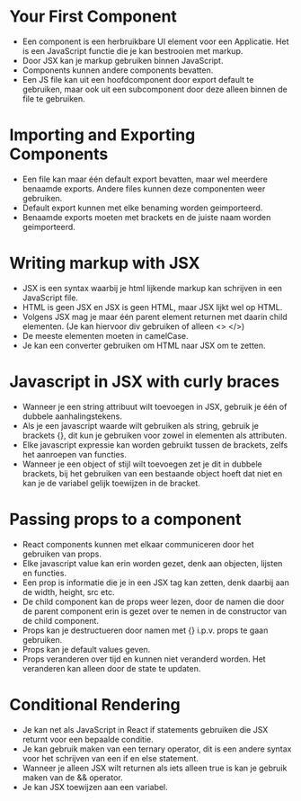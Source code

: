 # Your First Component
- Een component is een herbruikbare UI element voor een Applicatie. Het is een JavaScript functie die je kan bestrooien met markup.
- Door JSX kan je markup gebruiken binnen JavaScript.
- Components kunnen andere components bevatten.
- Een JS file kan uit een hoofdcomponent door export default te gebruiken, maar ook uit een subcomponent door deze alleen binnen de file te gebruiken.

# Importing and Exporting Components
- Een file kan maar één default export bevatten, maar wel meerdere benaamde exports. Andere files kunnen deze componenten weer gebruiken.
- Default export kunnen met elke benaming worden geimporteerd.
- Benaamde exports moeten met brackets en de juiste naam worden geimporteerd. 

# Writing markup with JSX

- JSX is een syntax waarbij je html lijkende markup kan schrijven in een JavaScript file.
- HTML is geen JSX en JSX is geen HTML, maar JSX lijkt wel op HTML.
- Volgens JSX mag je maar één parent element returnen met daarin child elementen. (Je kan hiervoor div gebruiken of alleen <> </>)
- De meeste elementen moeten in camelCase.
- Je kan een converter gebruiken om HTML naar JSX om te zetten.

# Javascript in JSX with curly braces
- Wanneer je een string attribuut wilt toevoegen in JSX, gebruik je één of dubbele aanhalingstekens.   
- Als je een javascript waarde wilt gebruiken als string, gebruik je brackets {}, dit kun je gebruiken voor zowel in elementen als attributen.
- Elke javascript expressie kan worden gebruikt tussen de brackets, zelfs het aanroepen van functies.
- Wanneer je een object of stijl wilt toevoegen zet je dit in dubbele brackets, bij het gebruiken van een bestaande object hoeft dat niet en kan je de variabel gelijk toewijzen in de bracket. 

# Passing props to a component
- React components kunnen met elkaar communiceren door het gebruiken van props.
- Elke javascript value kan erin worden gezet, denk aan objecten, lijsten en functies.
- Een prop is informatie die je in een JSX tag kan zetten, denk daarbij aan de width, height, src etc.
- De child component kan de props weer lezen, door de namen die door de parent component erin is gezet over te nemen in de constructor van de child component. 
- Props kan je destructueren door namen met {} i.p.v. props te gaan gebruiken.
- Props kan je default values geven.
- Props veranderen over tijd en kunnen niet veranderd worden. Het veranderen kan alleen door de state te updaten.

# Conditional Rendering
- Je kan net als JavaScript in React if statements gebruiken die JSX returnt voor een bepaalde conditie.
- Je kan gebruik maken van een ternary operator, dit is een andere syntax voor het schrijven van een if en else statement.
- Wanneer je alleen JSX wilt returnen als iets alleen true is kan je gebruik maken van de && operator.
- Je kan JSX toewijzen aan een variabel.   
  
